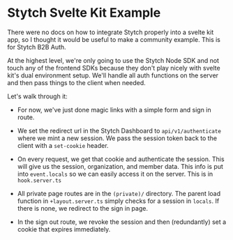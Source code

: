 # Stytch Svelte Kit Example

There were no docs on how to integrate Stytch properly into a svelte kit app, so I thought it would be useful to make a community example. This is for Stytch B2B Auth.

At the highest level, we're only going to use the Stytch Node SDK and not touch any of the frontend SDKs because they don't play nicely with svelte kit's dual environment setup. We'll handle all auth functions on the server and then pass things to the client when needed.

Let's walk through it:

- For now, we've just done magic links with a simple form and sign in route.

- We set the redirect url in the Stytch Dashboard to `api/v1/authenticate` where we mint a new session. We pass the session token back to the client with a `set-cookie` header.

- On every request, we get that cookie and authenticate the session. This will give us the session, organization, and member data. This info is put into `event.locals` so we can easily access it on the server. This is in `hook.server.ts`

- All private page routes are in the `(private)/` directory. The parent load function in `+layout.server.ts` simply checks for a session in `locals`. If there is none, we redirect to the sign in page.

- In the sign out route, we revoke the session and then (redundantly) set a cookie that expires immediately.
